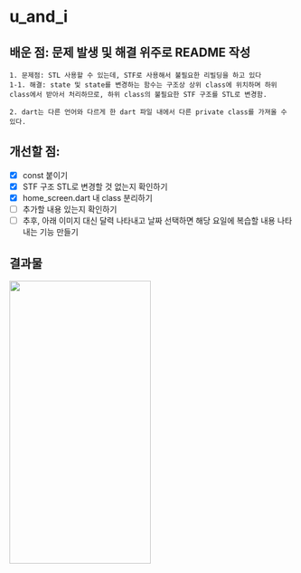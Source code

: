 # u_and_i

## 배운 점: 문제 발생 및 해결 위주로 README 작성
    1. 문제점: STL 사용할 수 있는데, STF로 사용해서 불필요한 리빌딩을 하고 있다
    1-1. 해결: state 및 state를 변경하는 함수는 구조상 상위 class에 위치하며 하위 class에서 받아서 처리하므로, 하위 class의 불필요한 STF 구조를 STL로 변경함.
    
    2. dart는 다른 언어와 다르게 한 dart 파일 내에서 다른 private class를 가져올 수 있다.
    
## 개선할 점:
- [x] const 붙이기
- [x] STF 구조 STL로 변경할 것 없는지 확인하기
- [x] home_screen.dart 내 class 분리하기
- [ ] 추가할 내용 있는지 확인하기 
- [ ] 추후, 아래 이미지 대신 달력 나타내고 날짜 선택하면 해당 요일에 복습할 내용 나타내는 기능 만들기

## 결과물
<img src="https://github.com/MinJaehyun/code_factory/assets/43669992/c8404559-296a-4af1-aac7-397ce35aa218" width="250" height="500">
